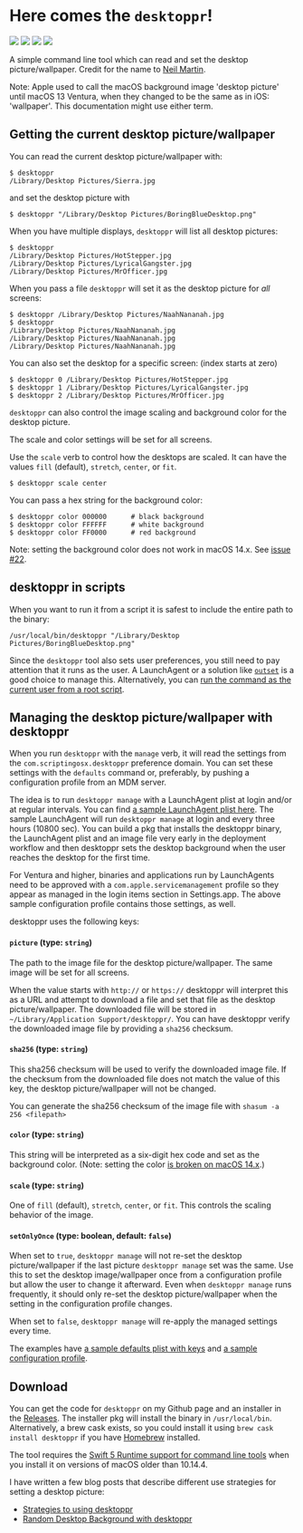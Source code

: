 # Here comes the `desktoppr`!

![](https://img.shields.io/github/v/release/scriptingosx/desktoppr)&nbsp;![](https://img.shields.io/github/downloads/scriptingosx/desktoppr/latest/total)&nbsp;![](https://img.shields.io/badge/macOS-10.13%2B-success)&nbsp;![](https://img.shields.io/github/license/scriptingosx/desktoppr)

A simple command line tool which can read and set the desktop picture/wallpaper. Credit for the name to [Neil Martin](https://macadmins.slack.com/archives/C19MR7EM9/p1536586211000100).

Note: Apple used to call the macOS background image 'desktop picture' until macOS 13 Ventura, when they changed to be the same as in iOS: 'wallpaper'. This documentation might use either term.

## Getting the current desktop picture/wallpaper

You can read the current desktop picture/wallpaper with:

```
$ desktoppr
/Library/Desktop Pictures/Sierra.jpg
```

and set the desktop picture with

```
$ desktoppr "/Library/Desktop Pictures/BoringBlueDesktop.png"
```

When you have multiple displays, `desktoppr` will list all desktop pictures:

```
$ desktoppr
/Library/Desktop Pictures/HotStepper.jpg
/Library/Desktop Pictures/LyricalGangster.jpg
/Library/Desktop Pictures/MrOfficer.jpg
```

When you pass a file `desktoppr` will set it as the desktop picture for _all_ screens:

```
$ desktoppr /Library/Desktop Pictures/NaahNananah.jpg
$ desktoppr
/Library/Desktop Pictures/NaahNananah.jpg
/Library/Desktop Pictures/NaahNananah.jpg
/Library/Desktop Pictures/NaahNananah.jpg
```

You can also set the desktop for a specific screen: (index starts at zero)

```
$ desktoppr 0 /Library/Desktop Pictures/HotStepper.jpg
$ desktoppr 1 /Library/Desktop Pictures/LyricalGangster.jpg
$ desktoppr 2 /Library/Desktop Pictures/MrOfficer.jpg
```

`desktoppr` can also control the image scaling and background color for the desktop picture.

The scale and color settings will be set for all screens.

Use the `scale` verb to control how the desktops are scaled. It can have the values `fill` (default), `stretch`, `center`, or `fit`.

```
$ desktoppr scale center
```

You can pass a hex string for the background color:

```
$ desktoppr color 000000      # black background
$ desktoppr color FFFFFF      # white background
$ desktoppr color FF0000      # red background
```

Note: setting the background color does not work in macOS 14.x. See [issue #22](https://github.com/scriptingosx/desktoppr/issues/22).

## desktoppr in scripts

When you want to run it from a script it is safest to include the entire path to the binary:

```
/usr/local/bin/desktoppr "/Library/Desktop Pictures/BoringBlueDesktop.png"
```

Since the `desktoppr` tool also sets user preferences, you still need to pay attention that it runs as the user. A LaunchAgent or a solution like [`outset`](https://github.com/macadmins/outset) is a good choice to manage this. Alternatively, you can [run the command as the current user from a root script](https://scriptingosx.com/2020/08/running-a-command-as-another-user/).

## Managing the desktop picture/wallpaper with desktoppr

When you run `desktoppr` with the `manage` verb, it will read the settings from the `com.scriptingosx.desktoppr` preference domain. You can set these settings with the `defaults` command or, preferably, by pushing a configuration profile from an MDM server. 

The idea is to run `desktoppr manage` with a LaunchAgent plist at login and/or at regular intervals. You can find [a sample LaunchAgent plist here](examples/com.scriptingosx.desktopprmanage.plist). The sample LaunchAgent will run `desktoppr manage` at login and every three hours (10800 sec). You can build a pkg that installs the desktoppr binary, the LaunchAgent plist and an image file very early in the deployment workflow and then desktoppr sets the desktop background when the user reaches the desktop for the first time.

For Ventura and higher, binaries and applications run by LaunchAgents need to be approved with a `com.apple.servicemanagement` profile so they appear as managed in the login items section in Settings.app. The above sample configuration profile contains those settings, as well.


desktoppr uses the following keys:

#### `picture` (type: `string`)

The path to the image file for the desktop picture/wallpaper. The same image will be set for all screens.

When the value starts with `http://` or `https://` desktoppr will interpret this as a URL and attempt to download a file and set that file as the desktop picture/wallpaper. The downloaded file will be stored in `~/Library/Application Support/desktoppr/`. You can have desktoppr verify the downloaded image file by providing  a `sha256` checksum.

#### `sha256` (type: `string`)

This sha256 checksum will be used to verify the downloaded image file. If the checksum from the downloaded file does not match the value of this key, the desktop picture/wallpaper will not be changed.

You can generate the sha256 checksum of the image file with `shasum -a 256 <filepath>`

#### `color` (type: `string`)

This string will be interpreted as a six-digit hex code and set as the background color. (Note: setting the color [is broken on macOS 14.x](https://github.com/scriptingosx/desktoppr/issues/22).)

#### `scale` (type: `string`)

One of `fill` (default), `stretch`, `center`, or `fit`. This controls the scaling behavior of the image.

#### `setOnlyOnce` (type: boolean, default: `false`)

When set to `true`, `desktoppr manage` will not re-set the desktop picture/wallpaper if the last picture `desktoppr manage` set was the same. Use this to set the desktop image/wallpaper once from a configuration profile but allow the user to change it afterward. Even when `desktoppr manage` runs frequently, it should only re-set the desktop picture/wallpaper when the setting in the configuration profile changes.

When set to `false`, `desktoppr manage` will re-apply the managed settings every time.

The examples have [a sample defaults plist with keys](examples/defaults.plist) and [a sample configuration profile](examples/desktoppr-profile.mobileconfig).

## Download

You can get the code for `desktoppr` on my Github page and an installer in the [Releases](https://github.com/scriptingosx/desktoppr/releases). The installer pkg will install the binary in `/usr/local/bin`. Alternatively, a brew cask exists, so you could install it using `brew cask install desktoppr` if you have [Homebrew](https://brew.sh) installed.

The tool requires the [Swift 5 Runtime support for command line tools](https://support.apple.com/kb/DL1998) when you install it on versions of macOS older than 10.14.4.

I have written a few blog posts that describe different use strategies for setting a desktop picture:

- [Strategies to using desktoppr](https://scriptingosx.com/2020/03/strategies-to-using-desktoppr/)
- [Random Desktop Background with  desktoppr](https://scriptingosx.com/2020/04/random-desktop-background-color-with-desktoppr/)
